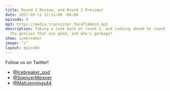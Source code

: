 ```yaml
---
title: Round 2 Review, and Round 3 Preview!
date: 2017-05-11 12:11:00 -06:00
episode: 9
mp3: https://media.transistor.fm/4f146dcd.mp3
description: Taking a look back at round 2, and looking ahead to round 3! Who are
  the goalies that are good, and who's garbage?
show: icebreaker
image: "/"
layout: episode
---
```


Follow us on Twitter!

* [@Icebreaker_pod](https://twitter.com/icebreaker_pod)
* [@SpencerMeisner](https://twitter.com/spencermeisner)
* [@MattJennings44](https://twitter.com/mattjennings44)
